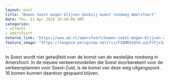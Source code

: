 ```yaml
---
layout: post
title: "Bomen Soest mogen blijven dankzij komst rondweg Amersfoort"
date: Thu, 11 Apr 2019 10:48:00 GMT
categories: 
- utrecht 
- amersfoort 
externe_link: "https://www.ad.nl/amersfoort/bomen-soest-mogen-blijven-dankzij-komst-rondweg-amersfoort~aae5356c/"
feature_image: "https://images4.persgroep.net/rcs/FIQM0XzQt6-uyLFJFjvIACAJgQs/diocontent/145302725/_fitwidth/400/?appId=21791a8992982cd8da851550a453bd7f&quality=0.7"
---
```


In Soest wordt niet getwijfeld over de komst van de westelijke rondweg in Amersfoort. In de nieuwe verkeersmodellen die Soest doorberekent voor de verkeersplannen voor Soest-Zuid, is de komst van deze weg uitgangspunt. 16 bomen kunnen daardoor gespaard blijven.

